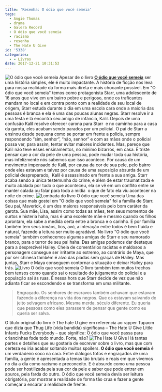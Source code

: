 ```yaml
---
title: 'Resenha: O ódio que você semeia'
tags:
  - Angie Thomas
  - drama
  - Galera Record
  - O ódio que você semeia
  - racismo
  - resenha
  - The Hate U Give
id: '5338'
categories:
  - - Livros
date: 2017-12-21 10:31:53
---
```


![O ódio que você semeia ](http://natalia.blog.br/wp-content/uploads/2017/12/capa-livro-o-ódio-que-você-semeia.jpg) Apesar de o livro [**O ódio que você semeia**](http://www.record.com.br/livro_sinopse.asp?id_livro=29761) ser uma história simples, ele é muito impactante. A história de ficção nos leva para nossa realidade da forma mais direta e mais chocante possível. Em "O ódio que você semeia" temos como protagonista Starr, uma adolescente de 16 anos que vive em um bairro pobre e perigoso, onde os traficantes mandam no local e em contra ponto com a realidade de seu local de origem, Starr estuda durante o dia em uma escola cara onde a maioria das pessoas é branca e ela é uma das poucas alunas negras. Starr resolve ir a uma festa e lá encontra seu amigo de infância, Kalil. Depois de uma confusão Kalil resolve oferecer carona para Starr  e no caminho para a casa da garota, eles acabam sendo parados por um policial. O pai de Starr a ensinou desde pequena como se portar em frente a policia, sempre respondendo “sim, senhor”, “não, senhor” e com as mãos onde o policial possa ver, para assim, tentar evitar maiores incidentes. Mas, parece que Kalil não teve esses ensinamentos, no mínimo bizarros, em casa. É triste pensar que a cor da pele de uma pessoa, pode mudar toda sua história, mas infelizmente nós sabemos que isso acontece. Por causa de um movimento impensado de Kalil, por causa da cor de sua pele, pelo bairro onde eles estavam e talvez por causa de uma suposição absurda de um policial despreparado,  Kalil é assassinado em frente a sua amiga. Starr acaba sendo a única testemunha do crime, e além de estar traumatizada e muito abalada por tudo o que aconteceu, ela se vê em um conflito entre se manter calada ou falar para toda a mídia  o que de fato ela viu acontecer na noite do crime. ![Lombada do livro O ódio que você semeia](http://natalia.blog.br/wp-content/uploads/2017/12/lombada-livro-o-ódio-que-você-semeia.jpg) Uma das coisas que mais gostei em "O ódio que você semeia" foi a família de Starr. Seu pai, Maverick, é um dos maiores responsáveis pelo bom caráter da garota. Sua mãe, Lisa, assim como todas as mães, tem seus momentos de surtos e histeria haha, mas é uma excelente mãe e mesmo quando os filhos aprontam, ela sabe a medida certa entre a bronca e o carinho. E por família também tem seus irmãos, tios, avó, a interação entre todos é bem fluida e natural, fazendo a leitura ser muito agradável. No livro "O ódio que você semeia" também conhecemos algumas amigas de Starr e seu namorado branco, para o terror de seu pai haha. Das amigas podemos dar destaque para a desprezível Hailey. Cheia de comentários racistas e maldosos a personagem consegue ser irritante ao extremo, ao contrário de Maya, que por ser chinesa também é alvo das piadas sem graças de Hailey. Mas juntas, Starr e Maya conseguem contornar a situação e deixar Hailey para trás. ![Livro O ódio que você semeia ](http://natalia.blog.br/wp-content/uploads/2017/12/contra-capa-o-ódio-que-você-semeia.jpg) O livro também tem muitos trechos bem tensos como quando sai o resultado do julgamento do policial e a população sai às ruas. É nessa hora que Starr decide de vez que não adianta ficar se escondendo e se transforma em uma militante.

> Engraçado. Os senhores de escravos também achavam que estavam fazendo a diferença na vida dos negros. Que os estavam salvando do jeito selvagem africano. Mesma merda, século diferente. Eu queria que pessoas como eles parassem de pensar que gente como eu queria ser salva.

O titulo original do livro é The hate U give em referencia ao rapper Tupacm que dizia que Thug Life (vida bandida) significava – The Hate U Give Little Infants Fucks Everybody – que significa: O ódio que você passa para criancinhas fode todo mundo. Forte, não? ![The Hate U Give](http://natalia.blog.br/wp-content/uploads/2017/12/resenha-livro-o-ódio-que-você-semeia.jpg) Há tantas partes e detalhes que eu gostaria de escrever sobre o livro, mas que com certeza eu iria acabar soltando muitos spoilers. **O ódio que você semeia** é um verdadeiro soco na cara. Entre diálogos fofos e engraçados de uma família, a gente é apresentada a temas tão brutais e reais em que vivemos no dia a dia como racismo e preconceito. E é absurdo como uma pessoa pode ser hostilizada pela sua cor da pele e saber que pode entrar em apuros, pela farda do outro. O ódio que você semeia devia ser leitura obrigatória, por mostrar a realidade de forma tão crua e fazer a gente começar a encarar a realidade de frente.